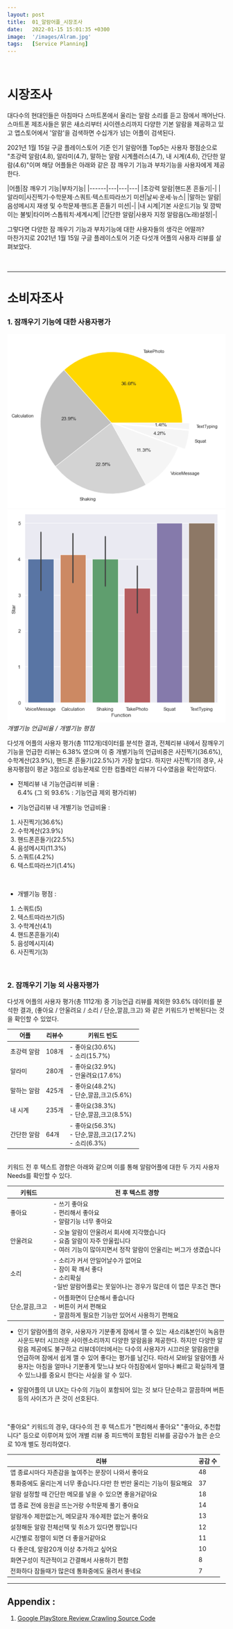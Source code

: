 ```yaml
---
layout: post
title:  01_알람어플_시장조사
date:   2022-01-15 15:01:35 +0300
image:  '/images/Alram.jpg'
tags:   [Service Planning]
---
```

<br/>

# 시장조사  <br/>
대다수의 현대인들은 아침마다 스마트폰에서 울리는 알람 소리를 듣고 잠에서 깨어난다. <br/>
스마트폰 제조사들은 맑은 새소리부터 사이렌소리까지 다양한 기본 알람을 제공하고 있고 앱스토어에서 '알람'을 검색하면 수십개가 넘는 어플이 검색된다. <br/>

2021년 1월 15일 구글 플레이스토어 기준 인기 알람어플 Top5는 사용자 평점순으로 "초강력 알람(4.8), 알라미(4.7), 말하는 알람 시계플러스(4.7), 내 시계(4.6), 간단한 알람(4.6)"이며 해당 어플들은 아래와 같은 잠 깨우기 기능과 부차기능을 사용자에게 제공한다.<br/>


|어플|잠 깨우기 기능|부차기능|
|------|---|---|---|
|초강력 알람|핸드폰 흔들기|-|
|알라미|사진찍기·수학문제·스쿼트·텍스트따라쓰기 미션|날씨·운세·뉴스|
|말하는 알람|음성메시지 재생 및 수학문제·핸드폰 흔들기 미션|-|
|내 시계|기본 사운드기능 및 깜박이는 불빛|타이머·스톱워치·세계시계|
|간단한 알람|사용자 지정 알람음(노래)설정|-|


그렇다면 다양한 잠 깨우기 기능과 부차기능에 대한 사용자들의 생각은 어떨까?<br/>
마찬가지로 2021년 1월 15일 구글 플레이스토어 기준 다섯개 어플의 사용자 리뷰를 살펴보았다.<br/><br/><br/>

___
 
# 소비자조사 <br/>

### 1. 잠깨우기 기능에 대한 사용자평가<br/>

<div class="gallery-box">
  <div class="gallery">
    <img src="/images/Posting/AlramApp/02.png" alt="Project">
    <img src="/images/Posting/AlramApp/01.png" alt="Project">
  </div>
  <em>개별기능 언급비율 / 개별기능 평점</em>
</div>

다섯개 어플의 사용자 평가(총 1112개)데이터를 분석한 결과,
전체리뷰 내에서 잠깨우기 기능을 언급한 리뷰는 6.38% 였으며 이 중 개별기능의 언급비중은 사진찍기(36.6%), 수학계산(23.9%), 핸드폰 흔들기(22.5%)가 가장 높았다. 하지만 사진찍기의 경우, 사용자평점이 평균 3점으로 성능문제로 인한 컴플레인 리뷰가 다수였음을 확인하였다.

* 전체리뷰 내 기능언급리뷰 비율 : <br/>
6.4% (그 외 93.6% : 기능언급 제외 평가리뷰)<br/>

* 기능언급리뷰 내 개별기능 언급비율 : <br/>
1. 사진찍기(36.6%)<br/>
2. 수학계산(23.9%)<br/>
3. 핸드폰흔들기(22.5%)<br/>
4. 음성메시지(11.3%)<br/>
5. 스쿼트(4.2%)<br/>
6. 텍스트따라쓰기(1.4%) <br/>
<br/>

* 개별기능 평점 : <br/>
1. 스쿼트(5)<br/>
2. 텍스트따라쓰기(5)<br/>
3. 수학계산(4.1)<br/>
4. 핸드폰흔들기(4)<br/>
5. 음성메시지(4)<br/>
6. 사진찍기(3)<br/>
<br/>

### 2. 잠깨우기 기능 외 사용자평가<br/>
다섯개 어플의 사용자 평가(총 1112개) 중 기능언급 리뷰를 제외한 93.6% 데이터를 분석한 결과,
(좋아요 / 안울려요 / 소리 / 단순,깔끔,크고) 와 같은 키워드가 반복된다는 것을 확인할 수 있었다. <br/>

|어플|리뷰수|키워드 빈도|
|------|---|---|
|초강력 알람|108개|- 좋아요(30.6%)<br/>- 소리(15.7%)<br/>|
|알라미|280개|- 좋아요(32.9%)<br/>- 안울려요(17.6%)|
|말하는 알람|425개|- 좋아요(48.2%)<br/>- 단순,깔끔,크고(5.6%)|
|내 시계|235개|- 좋아요(38.3%)<br/>- 단순,깔끔,크고(8.5%)|
|간단한 알람|64개|- 좋아요(56.3%)<br/>- 단순,깔끔,크고(17.2%)<br/>- 소리(6.3%)|

<br/>
키워드 전 후 텍스트 경향은 아래와 같으며 이를 통해 알람어플에 대한 두 가지 사용자 Needs를 확인할 수 있다.
<br/>

|키워드|전 후 텍스트 경향|
|------|---|
|좋아요|- 쓰기 좋아요<br/>- 편리해서 좋아요<br/>- 알람기능 너무 좋아요|
|안울려요|- 오늘 알람이 안울려서 회사에 지각했습니다<br/>- 요즘 알람이 자주 안울립니다<br/>- 여러 기능이 많아지면서 정작 알람이 안울리는 버그가 생겼습니다|
|소리|- 소리가 커서 안일어날수가 없어요<br/>- 잠이 확 깨서 좋다<br/>- 소리확실 <br/>-일반 알람어플로는 못일어나는 경우가 많은데 이 앱은 무조건 깬다|
|단순,깔끔,크고|- 어플화면이 단순해서 좋습니다<br/>- 버튼이 커서 편해요<br/>- 깔끔하게 필요한 기능만 있어서 사용하기 편해요|

- 인기 알람어플의 경우, 사용자가 기분좋게 잠에서 깰 수 있는 새소리&본인이 녹음한 사운드부터 시끄러운 사이렌소리까지 다양한 알람음을 제공한다. 하지만 다양한 알람음 제공에도 불구하고 리뷰데이터에서는 다수의 사용자가 시끄러운 알람음만을 언급하며 잠에서 쉽게 깰 수 있어 좋다는 평가를 남긴다. 따라서 모바일 알람어플 사용자는 아침을 얼마나 기분좋게 맞느냐 보다 아침잠에서 얼마나 빠르고 확실하게 깰 수 있느냐를 중요시 한다는 사실을 알 수 있다. <br/>

- 알람어플의 UI UX는 다수의 기능이 포함되어 있는 것 보다 단순하고 깔끔하며 버튼 등의 사이즈가 큰 것이 선호된다.<br/>

<br/>

"좋아요" 키워드의 경우, 대다수의 전 후 텍스트가 "편리해서 좋아요" "좋아요, 추천합니다" 등으로 이루어져 있어 개별 리뷰 중 피드백이 포함된 리뷰를 공감수가 높은 순으로 10개 별도 정리하였다.

|리뷰|공감 수|
|------|---|
|앱 종료시마다 자존감을 높여주는 문장이 나와서 좋아요|48|
|통화중에도 울리는게 너무 좋습니다.다만 한 번만 울리는 기능이 필요해요|37|
|알람 설정할 때 간단한 메모를 넣을 수 있으면 좋을거같아요|18|
|앱 종료 전에 응원글 뜨는거랑 수학문제 풀기 좋아요|14|
|알람개수 제한없는거, 메모글자 개수제한 없는거 좋아요|13|
|설정해둔 알람 전체선택 및 취소가 있다면 짱입니다|12|
|시간별로 정렬이 되면 더 좋을거같아요|11|
|다 좋은데, 알람20개 이상 추가하고 싶어요|10|
|화면구성이 직관적이고 간결해서 사용하기 편함|8|
|전화하다 잠들때가 많은데 통화중에도 울려서 좋네요|7|


<!--사진찍기, 수학계산, 핸드폰 흔들기의 언급비중이 가장 높은데, 이 중 사진찍기는 평점이 4점 이하니까 제외 즉 수학계산과 핸드폰 흔들기가 가장 좋다는 것 (일단 이거 relicate)

기능언급 제외 나머지 90%이상의 데이터에서 Needs뽑아내기
사용자들은 ~~하다 라고 정의(어떤 기능을 좋아하고, 어떤 ~를 좋아한다)

따라서 일단 replicate하고 추가기능도 제공하는 어플을 만들거임

그리고 그 다음 포스팅에서 서비스 설계도그리고
그 다음 포스팅에서는 UI UX논문다루고
그 다음 포스팅에서는 UI UX Design 올리고
그 다음에 개발ㄴ!-->

___

## Appendix : <br/>
1. [Google PlayStore Review Crawling Source Code](https://hongdaye71.github.io/blog/crawling)

